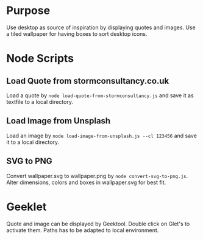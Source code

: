 # Purpose
Use desktop as source of inspiration by displaying quotes and images.
Use a tiled wallpaper for having boxes to sort desktop icons.

# Node Scripts
## Load Quote from stormconsultancy.co.uk
Load a quote by `node load-quote-from-stormconsultancy.js` and save it as textfile to a local directory.

## Load Image from Unsplash
Load an image by `node load-image-from-unsplash.js --cl 123456` and save it to a local directory.

## SVG to PNG
Convert wallpaper.svg to wallpaper.png by `node convert-svg-to-png.js`. Alter dimensions, colors and boxes in wallpaper.svg for best fit.

# Geeklet
Quote and image can be displayed by Geektool. Double click on Glet's to activate them. Paths has to be adapted to local environment.

